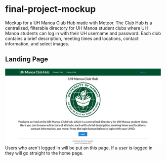 # final-project-mockup
Mockup for a UH Manoa Club Hub made with Meteor. The Club Hub is a centralized, filterable directory for UH Manoa student clubs where UH Manoa students can log in with their UH username and password. Each club contains a brief description, meeting times and locations, contact information, and select images.

## Landing Page
![alt text](https://github.com/christianleandro/final-project-mockup/blob/master/doc/landing-page.png "Landing Page")
Users who aren't logged in will be put on this page. If a user is logged in they will go straight to the home page.
